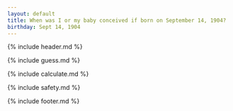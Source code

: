 ```yaml
---
layout: default
title: When was I or my baby conceived if born on September 14, 1904?
birthday: Sept 14, 1904
---
```


{% include header.md %}

{% include guess.md %}

{% include calculate.md %}

{% include safety.md %}

{% include footer.md %}



